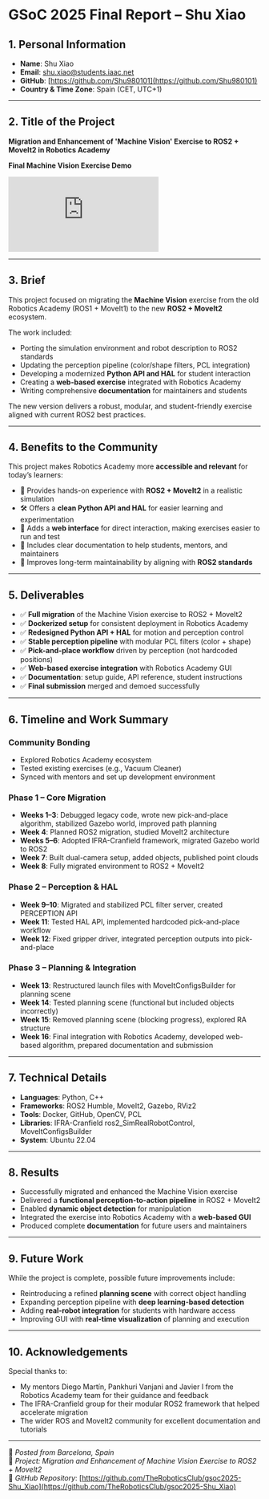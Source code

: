 # GSoC 2025 Final Report – Shu Xiao

## 1. Personal Information
- **Name**: Shu Xiao  
- **Email**: shu.xiao@students.iaac.net  
- **GitHub**: [https://github.com/Shu980101](https://github.com/Shu980101)  
- **Country & Time Zone**: Spain (CET, UTC+1)  

---

## 2. Title of the Project
**Migration and Enhancement of 'Machine Vision' Exercise to ROS2 + MoveIt2 in Robotics Academy**

<strong>Final Machine Vision Exercise Demo</strong><br>
<div class="video_container">
<iframe src="https://www.youtube.com/embed/s74suaPilt8" title="Final Machine Vision Exercise Demo" frameborder="0" allow="accelerometer; autoplay; clipboard-write; encrypted-media; gyroscope; picture-in-picture" allowfullscreen class="video"></iframe>
</div>

---

## 3. Brief
This project focused on migrating the **Machine Vision** exercise from the old Robotics Academy (ROS1 + MoveIt1) to the new **ROS2 + MoveIt2** ecosystem.  

The work included:  
- Porting the simulation environment and robot description to ROS2 standards  
- Updating the perception pipeline (color/shape filters, PCL integration)  
- Developing a modernized **Python API and HAL** for student interaction  
- Creating a **web-based exercise** integrated with Robotics Academy  
- Writing comprehensive **documentation** for maintainers and students  

The new version delivers a robust, modular, and student-friendly exercise aligned with current ROS2 best practices.

---

## 4. Benefits to the Community
This project makes Robotics Academy more **accessible and relevant** for today’s learners:  

- 🎯 Provides hands-on experience with **ROS2 + MoveIt2** in a realistic simulation  
- 🛠️ Offers a **clean Python API and HAL** for easier learning and experimentation  
- 👀 Adds a **web interface** for direct interaction, making exercises easier to run and test  
- 📝 Includes clear documentation to help students, mentors, and maintainers  
- 🔄 Improves long-term maintainability by aligning with **ROS2 standards**  

---

## 5. Deliverables
- ✅ **Full migration** of the Machine Vision exercise to ROS2 + MoveIt2  
- ✅ **Dockerized setup** for consistent deployment in Robotics Academy  
- ✅ **Redesigned Python API + HAL** for motion and perception control  
- ✅ **Stable perception pipeline** with modular PCL filters (color + shape)  
- ✅ **Pick-and-place workflow** driven by perception (not hardcoded positions)  
- ✅ **Web-based exercise integration** with Robotics Academy GUI  
- ✅ **Documentation**: setup guide, API reference, student instructions  
- ✅ **Final submission** merged and demoed successfully  

---

## 6. Timeline and Work Summary

### **Community Bonding**
- Explored Robotics Academy ecosystem  
- Tested existing exercises (e.g., Vacuum Cleaner)  
- Synced with mentors and set up development environment  

### **Phase 1 – Core Migration**
- **Weeks 1–3**: Debugged legacy code, wrote new pick-and-place algorithm, stabilized Gazebo world, improved path planning  
- **Week 4**: Planned ROS2 migration, studied MoveIt2 architecture  
- **Weeks 5–6**: Adopted IFRA-Cranfield framework, migrated Gazebo world to ROS2  
- **Week 7**: Built dual-camera setup, added objects, published point clouds  
- **Week 8**: Fully migrated environment to ROS2 + MoveIt2  

### **Phase 2 – Perception & HAL**
- **Week 9–10**: Migrated and stabilized PCL filter server, created PERCEPTION API  
- **Week 11**: Tested HAL API, implemented hardcoded pick-and-place workflow  
- **Week 12**: Fixed gripper driver, integrated perception outputs into pick-and-place  

### **Phase 3 – Planning & Integration**
- **Week 13**: Restructured launch files with MoveItConfigsBuilder for planning scene  
- **Week 14**: Tested planning scene (functional but included objects incorrectly)  
- **Week 15**: Removed planning scene (blocking progress), explored RA structure  
- **Week 16**: Final integration with Robotics Academy, developed web-based algorithm, prepared documentation and submission  

---

## 7. Technical Details
- **Languages**: Python, C++  
- **Frameworks**: ROS2 Humble, MoveIt2, Gazebo, RViz2  
- **Tools**: Docker, GitHub, OpenCV, PCL  
- **Libraries**: IFRA-Cranfield ros2_SimRealRobotControl, MoveItConfigsBuilder  
- **System**: Ubuntu 22.04  

---

## 8. Results
- Successfully migrated and enhanced the Machine Vision exercise  
- Delivered a **functional perception-to-action pipeline** in ROS2 + MoveIt2  
- Enabled **dynamic object detection** for manipulation 
- Integrated the exercise into Robotics Academy with a **web-based GUI**  
- Produced complete **documentation** for future users and maintainers  

---

## 9. Future Work
While the project is complete, possible future improvements include:  
- Reintroducing a refined **planning scene** with correct object handling  
- Expanding perception pipeline with **deep learning-based detection**  
- Adding **real-robot integration** for students with hardware access  
- Improving GUI with **real-time visualization** of planning and execution  

---

## 10. Acknowledgements
Special thanks to:  
- My mentors Diego Martín, Pankhuri Vanjani and Javier I from the Robotics Academy team for their guidance and feedback  
- The IFRA-Cranfield group for their modular ROS2 framework that helped accelerate migration  
- The wider ROS and MoveIt2 community for excellent documentation and tutorials  

---

📍 *Posted from Barcelona, Spain*  
🧠 *Project: Migration and Enhancement of Machine Vision Exercise to ROS2 + MoveIt2*  
🔗 *GitHub Repository*: [https://github.com/TheRoboticsClub/gsoc2025-Shu_Xiao](https://github.com/TheRoboticsClub/gsoc2025-Shu_Xiao)  
